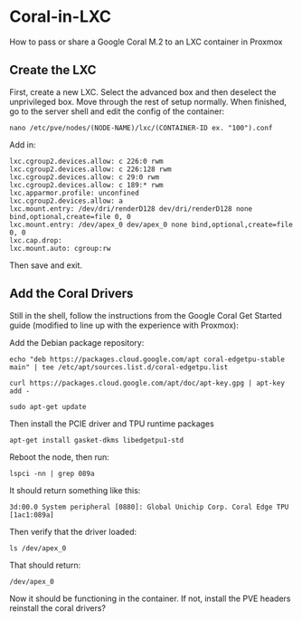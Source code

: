 # Coral-in-LXC
How to pass or share a Google Coral M.2 to an LXC container in Proxmox

## Create the LXC
First, create a new LXC. Select the advanced box and then deselect the unprivileged box. Move through the rest of setup normally. When finished, go to the server shell and edit the config of the container:
```
nano /etc/pve/nodes/(NODE-NAME)/lxc/(CONTAINER-ID ex. "100").conf
```
Add in:
```
lxc.cgroup2.devices.allow: c 226:0 rwm
lxc.cgroup2.devices.allow: c 226:128 rwm
lxc.cgroup2.devices.allow: c 29:0 rwm
lxc.cgroup2.devices.allow: c 189:* rwm
lxc.apparmor.profile: unconfined
lxc.cgroup2.devices.allow: a
lxc.mount.entry: /dev/dri/renderD128 dev/dri/renderD128 none bind,optional,create=file 0, 0
lxc.mount.entry: /dev/apex_0 dev/apex_0 none bind,optional,create=file 0, 0
lxc.cap.drop:
lxc.mount.auto: cgroup:rw
```
Then save and exit. 

## Add the Coral Drivers

Still in the shell, follow the instructions from the Google Coral Get Started guide (modified to line up with the experience with Proxmox): 
 
Add the Debian package repository: 
```
echo "deb https://packages.cloud.google.com/apt coral-edgetpu-stable main" | tee /etc/apt/sources.list.d/coral-edgetpu.list

curl https://packages.cloud.google.com/apt/doc/apt-key.gpg | apt-key add -

sudo apt-get update
```
Then install the PCIE driver and TPU runtime packages
```
apt-get install gasket-dkms libedgetpu1-std
```
Reboot the node, then run:
```
lspci -nn | grep 089a
```
It should return something like this:
```
3d:00.0 System peripheral [0880]: Global Unichip Corp. Coral Edge TPU [1ac1:089a]
```
Then verify that the driver loaded:
```
ls /dev/apex_0
```
That should return:
```
/dev/apex_0
```
Now it should be functioning in the container. If not, install the PVE headers reinstall the coral drivers?
